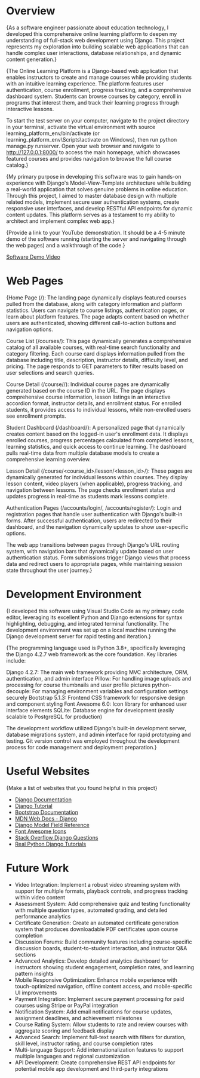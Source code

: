 # Overview

{As a software engineer passionate about education technology, I developed this comprehensive online learning platform to deepen my understanding of full-stack web development using Django. This project represents my exploration into building scalable web applications that can handle complex user interactions, database relationships, and dynamic content generation.}

{The Online Learning Platform is a Django-based web application that enables instructors to create and manage courses while providing students with an intuitive learning experience. The platform features user authentication, course enrollment, progress tracking, and a comprehensive dashboard system. Students can browse courses by category, enroll in programs that interest them, and track their learning progress through interactive lessons.

To start the test server on your computer, navigate to the project directory in your terminal, activate the virtual environment with source learning_platform_env/bin/activate (or learning_platform_env\Scripts\activate on Windows), then run python manage.py runserver. Open your web browser and navigate to http://127.0.0.1:8000/ to access the main homepage, which showcases featured courses and provides navigation to browse the full course catalog.}

{My primary purpose in developing this software was to gain hands-on experience with Django's Model-View-Template architecture while building a real-world application that solves genuine problems in online education. Through this project, I aimed to master database design with multiple related models, implement secure user authentication systems, create responsive user interfaces, and develop RESTful API endpoints for dynamic content updates. This platform serves as a testament to my ability to architect and implement complex web app.}

{Provide a link to your YouTube demonstration.  It should be a 4-5 minute demo of the software running (starting the server and navigating through the web pages) and a walkthrough of the code.}

[Software Demo Video](http://youtube.link.goes.here)

# Web Pages

{Home Page (/): The landing page dynamically displays featured courses pulled from the database, along with category information and platform statistics. Users can navigate to course listings, authentication pages, or learn about platform features. The page adapts content based on whether users are authenticated, showing different call-to-action buttons and navigation options.

Course List (/courses/): This page dynamically generates a comprehensive catalog of all available courses, with real-time search functionality and category filtering. Each course card displays information pulled from the database including title, description, instructor details, difficulty level, and pricing. The page responds to GET parameters to filter results based on user selections and search queries.

Course Detail (/course/<id>/): Individual course pages are dynamically generated based on the course ID in the URL. The page displays comprehensive course information, lesson listings in an interactive accordion format, instructor details, and enrollment status. For enrolled students, it provides access to individual lessons, while non-enrolled users see enrollment prompts.

Student Dashboard (/dashboard/): A personalized page that dynamically creates content based on the logged-in user's enrollment data. It displays enrolled courses, progress percentages calculated from completed lessons, learning statistics, and quick access to continue learning. The dashboard pulls real-time data from multiple database models to create a comprehensive learning overview.

Lesson Detail (/course/<course_id>/lesson/<lesson_id>/): These pages are dynamically generated for individual lessons within courses. They display lesson content, video players (when applicable), progress tracking, and navigation between lessons. The page checks enrollment status and updates progress in real-time as students mark lessons complete.

Authentication Pages (/accounts/login/, /accounts/register/): Login and registration pages that handle user authentication with Django's built-in forms. After successful authentication, users are redirected to their dashboard, and the navigation dynamically updates to show user-specific options.

The web app transitions between pages through Django's URL routing system, with navigation bars that dynamically update based on user authentication status. Form submissions trigger Django views that process data and redirect users to appropriate pages, while maintaining session state throughout the user journey.}

# Development Environment

{I developed this software using Visual Studio Code as my primary code editor, leveraging its excellent Python and Django extensions for syntax highlighting, debugging, and integrated terminal functionality. The development environment was set up on a local machine running the Django development server for rapid testing and iteration.}

{The programming language used is Python 3.8+, specifically leveraging the Django 4.2.7 web framework as the core foundation. Key libraries include:

Django 4.2.7: The main web framework providing MVC architecture, ORM, authentication, and admin interface
Pillow: For handling image uploads and processing for course thumbnails and user profile pictures
python-decouple: For managing environment variables and configuration settings securely
Bootstrap 5.1.3: Frontend CSS framework for responsive design and component styling
Font Awesome 6.0: Icon library for enhanced user interface elements
SQLite: Database engine for development (easily scalable to PostgreSQL for production)

The development workflow utilized Django's built-in development server, database migrations system, and admin interface for rapid prototyping and testing. Git version control was employed throughout the development process for code management and deployment preparation.}

# Useful Websites

{Make a list of websites that you found helpful in this project}
* [Django Documentation](https://docs.djangoproject.com/en/4.2/)
* [Django Tutorial](https://docs.djangoproject.com/en/4.2/intro/tutorial01/)
* [Bootstrap Documentation](https://getbootstrap.com/docs/5.1/getting-started/introduction/)
* [MDN Web Docs - Django](https://developer.mozilla.org/en-US/docs/Learn/Server-side/Django)
* [Django Model Field Reference](https://docs.djangoproject.com/en/4.2/ref/models/fields/)
* [Font Awesome Icons](https://fontawesome.com/icons)
* [Stack Overflow Django Questions](https://stackoverflow.com/questions/tagged/django)
* [Real Python Django Tutorials ](https://realpython.com/tutorials/django/)

# Future Work

* Video Integration: Implement a robust video streaming system with support for multiple formats, playback controls, and progress tracking within video content
* Assessment System: Add comprehensive quiz and testing functionality with multiple question types, automated grading, and detailed performance analytics
* Certificate Generation: Create an automated certificate generation system that produces downloadable PDF certificates upon course completion
* Discussion Forums: Build community features including course-specific discussion boards, student-to-student interaction, and instructor Q&A sections
* Advanced Analytics: Develop detailed analytics dashboard for instructors showing student engagement, completion rates, and learning pattern insights
* Mobile Responsive Optimization: Enhance mobile experience with touch-optimized navigation, offline content access, and mobile-specific UI improvements
* Payment Integration: Implement secure payment processing for paid courses using Stripe or PayPal integration
* Notification System: Add email notifications for course updates, assignment deadlines, and achievement milestones
* Course Rating System: Allow students to rate and review courses with aggregate scoring and feedback display
* Advanced Search: Implement full-text search with filters for duration, skill level, instructor rating, and course completion rates
* Multi-language Support: Add internationalization features to support multiple languages and regional customization
* API Development: Create comprehensive REST API endpoints for potential mobile app development and third-party integrations